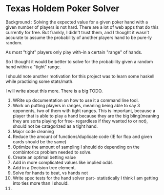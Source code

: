 # Texas Holdem Poker Solver



Background : Solving the expected value for a given poker hand with a given number of players is not hard.
There are a lot of web apps that do this currently for free.
But frankly, I didn't trust them, and I thought it wasn't accurate to assume the probability of another players hand to be pure-ly random.

As most "tight" players only play with-in a certain "range" of hands.

So I thought it would be better to solve for the probability given a random hand within a "tight" range.

I should note another motivation for this project was to learn some haskell while practicing some stats/math.

I will write about this more.
There is a big TODO.
1. WRite up documentation on how to use it a command line tool.
2. Work on putting players in ranges, meaning being able to say 3 opponents, two of them with tight ranges. This is important, because a player that is able to play a hand because they are the big bling(meaning they are sorta playing for free- regardless if they wanted to or not), should not be catagorized as a tight hand.
3. Major code cleaning
4. Reduce the amount of functions/duplicate code (IE for flop and given cards should be the same)
5. Optimize the amount of sampling I should do depending on the combintorics problem needed to solve.
6. Create an optimal betting value
7. Add in more complicated values like implied odds
8. Add in a Decision tree element.
9. Solve for hands to beat, vs hands not
10. Write spec tests for the hand solver part- statistically I think I am getting into ties more than I should.
11. 

